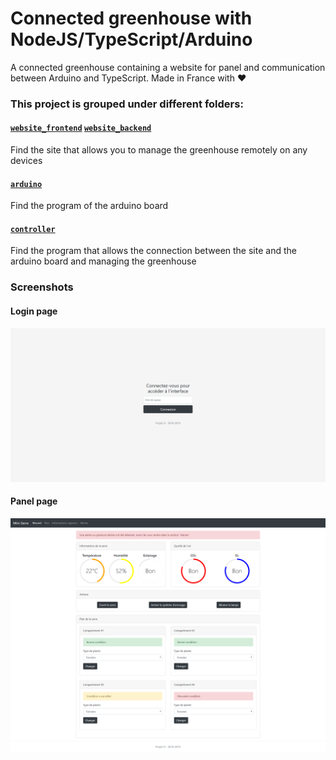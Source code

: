# Connected greenhouse with NodeJS/TypeScript/Arduino
A connected greenhouse containing a website for panel and communication between Arduino and TypeScript. Made in France with ❤

### This project is grouped under different folders:

#### [`website_frontend`](./website_frontend) [`website_backend`](./website_backend) 

Find the site that allows you to manage the greenhouse remotely on any 
devices

#### [`arduino`](./arduino)

Find the program of the arduino board

#### [`controller`](./controller)

Find the program that allows the connection between the site and the arduino board and managing the greenhouse

### Screenshots

#### Login page
![Login page](./screenshots/login.png)

#### Panel page
![Login page](./screenshots/panel_v1.png)
